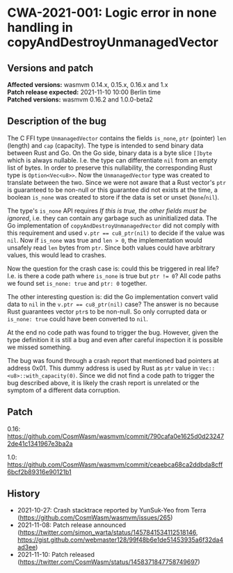 # CWA-2021-001: Logic error in none handling in copyAndDestroyUnmanagedVector

## Versions and patch

**Affected versions:** wasmvm 0.14.x, 0.15.x, 0.16.x and 1.x<br>
**Patch release expected:** 2021-11-10 10:00 Berlin time<br>
**Patched versions:** wasmvm 0.16.2 and 1.0.0-beta2<br>

## Description of the bug

The C FFI type `UnmanagedVector` contains the fields `is_none`, `ptr` (pointer) `len` (length) and `cap` (capacity). The type is intended to send binary data between Rust and Go. On the Go side, binary data is a byte slice `[]byte` which is always nullable. I.e. the type can differentiate `nil` from an empty list of bytes. In order to preserve this nullability, the corresponding Rust type is `Option<Vec<u8>>`. Now the `UnmanagedVector` type was created to translate between the two. Since we were not aware that a Rust vector's `ptr` is guaranteed to be non-null or this guarantee did not exists at the time, a boolean `is_none` was created to store if the data is set or unset (`None`/`nil`).

The type's `is_none` API requires _If this is true, the other fields must be ignored_, i.e. they can contain any garbage such as uninitialized data. The Go implementation of `copyAndDestroyUnmanagedVector` did not comply with this requirement and used `v.ptr == cu8_ptr(nil)` to decide if the value was `nil`. Now if `is_none` was true and `len > 0`, the implementation would unsafely read `len` bytes from `ptr`. Since both values could have arbitrary values, this would lead to crashes.

Now the question for the crash case is: could this be triggered in real life? I.e. is there a code path where `is_none` is true but `ptr != 0`? All code paths we found set `is_none: true` and `ptr: 0` together.

The other interesting question is: did the Go implementation convert valid data to `nil` in the `v.ptr == cu8_ptr(nil)` case? The answer is no because Rust guarantees vector `ptr`s to be non-null. So only corrupted data or `is_none: true` could have been converted to `nil`.

At the end no code path was found to trigger the bug. However, given the type definition it is still a bug and even after careful inspection it is possible we missed something.

The bug was found through a crash report that mentioned bad pointers at address 0x01. This dummy address is used by Rust as `ptr` value in `Vec::<u8>::with_capacity(0)`. Since we did not find a code path to trigger the bug described above, it is likely the crash report is unrelated or the symptom of a different data corruption.

## Patch

0.16: https://github.com/CosmWasm/wasmvm/commit/790cafa0e1625d0d232472de41c1341967e3ba2a

1.0: https://github.com/CosmWasm/wasmvm/commit/ceaebca68ca2ddbda8cff6bcf2b89316e90121b1

## History

- 2021-10-27: Crash stacktrace reported by YunSuk-Yeo from Terra (https://github.com/CosmWasm/wasmvm/issues/265)
- 2021-11-08: Patch release announced (https://twitter.com/simon_warta/status/1457841534112518146, https://gist.github.com/webmaster128/99f48b6e1de51453935a6f32da4ad3ee)
- 2021-11-10: Patch released (https://twitter.com/CosmWasm/status/1458371847758749697)
